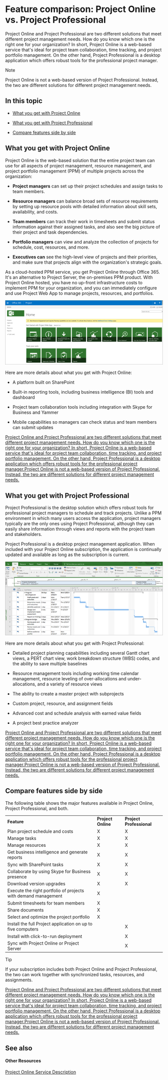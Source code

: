 
# Feature comparison: Project Online vs. Project Professional

Project Online and Project Professional are two different solutions that meet different project management needs. How do you know which one is the right one for your organization? In short, Project Online is a web-based service that's ideal for project team collaboration, time tracking, and project portfolio management. On the other hand, Project Professional is a desktop application which offers robust tools for the professional project manager.
  
    
    


> [!NOTE]
> Project Online is not a web-based version of Project Professional. Instead, the two are different solutions for different project management needs. 
  
    
    


## In this topic
<a name="_top"> </a>


-  [What you get with Project Online](ee6fac40-307b-49da-a74a-b8f3604d1d20.md#_what1)
    
  
-  [What you get with Project Professional](ee6fac40-307b-49da-a74a-b8f3604d1d20.md#_what2)
    
  
-  [Compare features side by side](ee6fac40-307b-49da-a74a-b8f3604d1d20.md#_compare)
    
  

## What you get with Project Online
<a name="_what1"> </a>

Project Online is the web-based solution that the entire project team can use for all aspects of project management, resource management, and project portfolio management (PPM) of multiple projects across the organization:
  
    
    

- **Project managers** can set up their project schedules and assign tasks to team members.
    
  
- **Resource managers** can balance broad sets of resource requirements by setting up resource pools with detailed information about skill sets, availability, and costs.
    
  
- **Team members** can track their work in timesheets and submit status information against their assigned tasks, and also see the big picture of their project and task dependencies.
    
  
- **Portfolio managers** can view and analyze the collection of projects for schedule, cost, resources, and more.
    
  
- **Executives can** see the high-level view of projects and their priorities, and make sure that projects align with the organization's strategic goals.
    
  
As a cloud-hosted PPM service, you get Project Online through Office 365. It's an alternative to Project Server, the on-premises PPM product. With Project Online hosted, you have no up-front infrastructure costs to implement PPM for your organization, and you can immediately configure and use Project Web App to manage projects, resources, and portfolios.
  
    
    

  
    
    
![Project Online Home.](images/aa75f299-e05a-441c-b50a-0e6971769774.png)
  
    
    

  
    
    

  
    
    

  
    
    
Here are more details about what you get with Project Online:
  
    
    

- A platform built on SharePoint
    
  
- Built-in reporting tools, including business intelligence (BI) tools and dashboard
    
  
- Project team collaboration tools including integration with Skype for Business and Yammer
    
  
- Mobile capabilities so managers can check status and team members can submit updates
    
  
 [Project Online and Project Professional are two different solutions that meet different project management needs. How do you know which one is the right one for your organization? In short, Project Online is a web-based service that's ideal for project team collaboration, time tracking, and project portfolio management. On the other hand, Project Professional is a desktop application which offers robust tools for the professional project manager.Project Online is not a web-based version of Project Professional. Instead, the two are different solutions for different project management needs. ](ee6fac40-307b-49da-a74a-b8f3604d1d20.md#_top)
  
    
    

## What you get with Project Professional
<a name="_what2"> </a>

Project Professional is the desktop solution which offers robust tools for professional project managers to schedule and track projects. Unlike a PPM environment in which many users access the application, project managers typically are the only ones using Project Professional, although they can easily share information through views and reports with the project team and stakeholders.
  
    
    
Project Professional is a desktop project management application. When included with your Project Online subscription, the application is continually updated and available as long as the subscription is current.
  
    
    

  
    
    
![An example of Project Pro for Office 365](images/bded7326-bba9-4a22-b2cf-1211daf09a0f.png)
  
    
    

  
    
    

  
    
    

  
    
    
Here are more details about what you get with Project Professional:
  
    
    

- Detailed project planning capabilities including several Gantt chart views, a PERT chart view, work breakdown structure (WBS) codes, and the ability to save multiple baselines
    
  
- Resource management tools including working time calendar management, resource leveling of over-allocations and under-allocations, and a variety of resource views
    
  
- The ability to create a master project with subprojects
    
  
- Custom project, resource, and assignment fields
    
  
- Advanced cost and schedule analysis with earned value fields
    
  
- A project best practice analyzer
    
  
 [Project Online and Project Professional are two different solutions that meet different project management needs. How do you know which one is the right one for your organization? In short, Project Online is a web-based service that's ideal for project team collaboration, time tracking, and project portfolio management. On the other hand, Project Professional is a desktop application which offers robust tools for the professional project manager.Project Online is not a web-based version of Project Professional. Instead, the two are different solutions for different project management needs. ](ee6fac40-307b-49da-a74a-b8f3604d1d20.md#_top)
  
    
    

## Compare features side by side
<a name="_compare"> </a>

The following table shows the major features available in Project Online, Project Professional, and both. 
  
    
    

||||
|:-----|:-----|:-----|
|**Feature** <br/> |**Project Online** <br/> |**Project Professional** <br/> |
|Plan project schedule and costs  <br/> | X <br/> | X <br/> |
|Manage tasks  <br/> |X  <br/> |X  <br/> |
|Manage resources  <br/> |X  <br/> |X  <br/> |
|Get business intelligence and generate reports  <br/> |X  <br/> |X  <br/> |
|Sync with SharePoint tasks  <br/> |X  <br/> |X  <br/> |
|Collaborate by using Skype for Business presence  <br/> |X  <br/> |X  <br/> |
|Download version upgrades  <br/> |X  <br/> |X  <br/> |
|Execute the right portfolio of projects with demand management  <br/> |X  <br/> ||
|Submit timesheets for team members  <br/> |X  <br/> ||
|Share documents  <br/> |X  <br/> ||
|Select and optimize the project portfolio  <br/> |X  <br/> ||
|Install the full Project application on up to five computers  <br/> ||X  <br/> |
|Install with click-to-run deployment  <br/> ||X  <br/> |
|Sync with Project Online or Project Server  <br/> ||X  <br/> |
   

> [!TIP]
> If your subscription includes both Project Online and Project Professional, the two can work together with synchronized tasks, resources, and assignments. 
  
    
    

 [Project Online and Project Professional are two different solutions that meet different project management needs. How do you know which one is the right one for your organization? In short, Project Online is a web-based service that's ideal for project team collaboration, time tracking, and project portfolio management. On the other hand, Project Professional is a desktop application which offers robust tools for the professional project manager.Project Online is not a web-based version of Project Professional. Instead, the two are different solutions for different project management needs. ](ee6fac40-307b-49da-a74a-b8f3604d1d20.md#_top)
  
    
    

## See also
<a name="_compare"> </a>


#### Other Resources


  
    
    
 [Project Online Service Description](https://technet.microsoft.com/en-us/library/project-online-service-description.aspx)